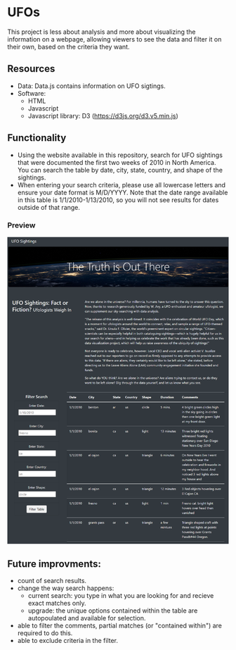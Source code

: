 # UFOs
This project is less about analysis and more about visualizing the information on a webpage, allowing viewers to see the data and filter it on their own, based on the criteria they want.

## Resources
- Data: Data.js contains information on UFO sigtings.
- Software: 
    - HTML
    - Javascript
    - Javascript library: D3  (https://d3js.org/d3.v5.min.js)


## Functionality
 - Using the website available in this repository, search for UFO sightings that were documented the first two weeks of 2010 in North America. You can search the table by date, city, state, country, and shape of the sightings.
- When entering your search criteria, please use all lowercase letters and ensure your date format is M/D/YYYY. Note that the date range available in this table is 1/1/2010-1/13/2010, so you will not see results for dates outside of that range.

### Preview
![](/Preview.png)

## Future improvments:
- count of search results.
- change the way search happens:
    - current search: you type in what you are looking for and recieve exact matches only.
    - upgrade: the unique options contained within the table are autopoulated and available for selection.
- able to filter the comments, partial matches (or "contained within") are required to do this.
- able to exclude criteria in the filter.